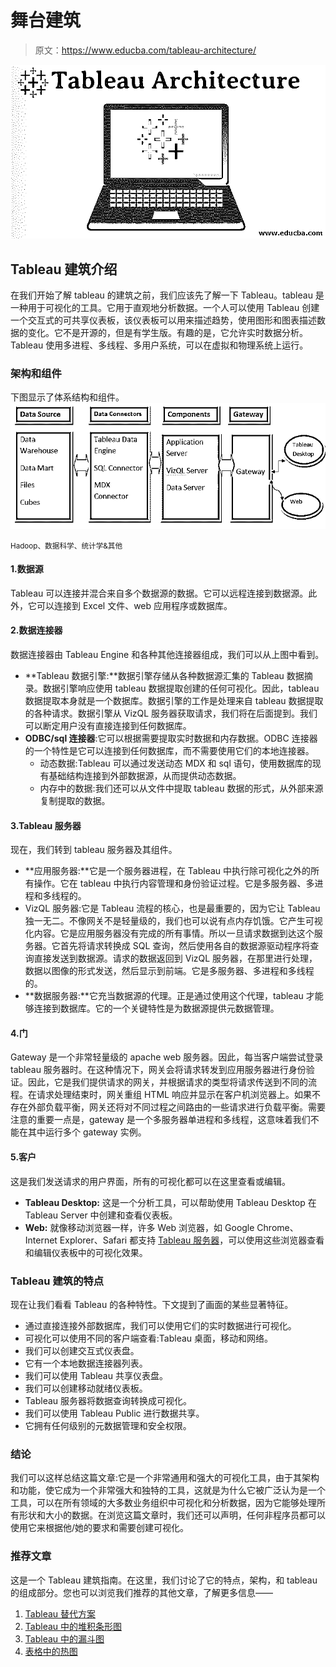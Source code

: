 # 舞台建筑

> 原文：<https://www.educba.com/tableau-architecture/>

![Tableau Architecture](img/7af99dd1b1f3b93040a35200e337e398.png)



## Tableau 建筑介绍

在我们开始了解 tableau 的建筑之前，我们应该先了解一下 Tableau。tableau 是一种用于可视化的工具。它用于直观地分析数据。一个人可以使用 Tableau 创建一个交互式的可共享仪表板，该仪表板可以用来描述趋势，使用图形和图表描述数据的变化。它不是开源的，但是有学生版。有趣的是，它允许实时数据分析。Tableau 使用多进程、多线程、多用户系统，可以在虚拟和物理系统上运行。

### 架构和组件

下图显示了体系结构和组件。![Tableau Architecture](img/8245be8e96ab1c2079fb284229a8fad2.png)



<small>Hadoop、数据科学、统计学&其他</small>

#### 1.数据源

Tableau 可以连接并混合来自多个数据源的数据。它可以远程连接到数据源。此外，它可以连接到 Excel 文件、web 应用程序或数据库。

#### 2.数据连接器

数据连接器由 Tableau Engine 和各种其他连接器组成，我们可以从上图中看到。

*   **Tableau 数据引擎:**数据引擎存储从各种数据源汇集的 Tableau 数据摘录。数据引擎响应使用 tableau 数据提取创建的任何可视化。因此，tableau 数据提取本身就是一个数据库。数据引擎的工作是处理来自 tableau 数据提取的各种请求。数据引擎从 VizQL 服务器获取请求，我们将在后面提到。我们可以断定用户没有直接连接到任何数据库。
*   **ODBC/sql 连接器**:它可以根据需要提取实时数据和内存数据。ODBC 连接器的一个特性是它可以连接到任何数据库，而不需要使用它们的本地连接器。
    *   动态数据:Tableau 可以通过发送动态 MDX 和 sql 语句，使用数据库的现有基础结构连接到外部数据源，从而提供动态数据。
    *   内存中的数据:我们还可以从文件中提取 tableau 数据的形式，从外部来源复制提取的数据。

#### 3.Tableau 服务器

现在，我们转到 tableau 服务器及其组件。

*   **应用服务器:**它是一个服务器进程，在 Tableau 中执行除可视化之外的所有操作。它在 tableau 中执行内容管理和身份验证过程。它是多服务器、多进程和多线程的。
*   VizQL 服务器:它是 Tableau 流程的核心，也是最重要的，因为它让 Tableau 独一无二。不像网关不是轻量级的，我们也可以说有点内存饥饿。它产生可视化内容。它是应用服务器没有完成的所有事情。所以一旦请求数据到达这个服务器。它首先将请求转换成 SQL 查询，然后使用各自的数据源驱动程序将查询直接发送到数据源。请求的数据返回到 VizQL 服务器，在那里进行处理，数据以图像的形式发送，然后显示到前端。它是多服务器、多进程和多线程的。
*   **数据服务器:**它充当数据源的代理。正是通过使用这个代理，tableau 才能够连接到数据库。它的一个关键特性是为数据源提供元数据管理。

#### 4.门

Gateway 是一个非常轻量级的 apache web 服务器。因此，每当客户端尝试登录 tableau 服务器时。在这种情况下，网关会将请求转发到应用服务器进行身份验证。因此，它是我们提供请求的网关，并根据请求的类型将请求传送到不同的流程。在请求处理结束时，网关重组 HTML 响应并显示在客户机浏览器上。如果不存在外部负载平衡，网关还将对不同过程之间路由的一些请求进行负载平衡。需要注意的重要一点是，gateway 是一个多服务器单进程和多线程，这意味着我们不能在其中运行多个 gateway 实例。

#### 5.客户

这是我们发送请求的用户界面，所有的可视化都可以在这里查看或编辑。

*   **Tableau Desktop:** 这是一个分析工具，可以帮助使用 Tableau Desktop 在 Tableau Server 中创建和查看仪表板。
*   **Web:** 就像移动浏览器一样，许多 Web 浏览器，如 Google Chrome、Internet Explorer、Safari 都支持 [Tableau 服务器](https://www.educba.com/what-is-tableau-server/)，可以使用这些浏览器查看和编辑仪表板中的可视化效果。

### **Tableau 建筑的特点**

现在让我们看看 Tableau 的各种特性。下文提到了画面的某些显著特征。

*   通过直接连接外部数据库，我们可以使用它们的实时数据进行可视化。
*   可视化可以使用不同的客户端查看:Tableau 桌面，移动和网络。
*   我们可以创建交互式仪表盘。
*   它有一个本地数据连接器列表。
*   我们可以使用 Tableau 共享仪表盘。
*   我们可以创建移动就绪仪表板。
*   Tableau 服务器将数据查询转换成可视化。
*   我们可以使用 Tableau Public 进行数据共享。
*   它拥有任何级别的元数据管理和安全权限。

### 结论

我们可以这样总结这篇文章:它是一个非常通用和强大的可视化工具，由于其架构和功能，使它成为一个非常强大和独特的工具，这就是为什么它被广泛认为是一个工具，可以在所有领域的大多数业务组织中可视化和分析数据，因为它能够处理所有形状和大小的数据。在浏览这篇文章时，我们还可以声明，任何非程序员都可以使用它来根据他/她的要求和需要创建可视化。

### 推荐文章

这是一个 Tableau 建筑指南。在这里，我们讨论了它的特点，架构，和 tableau 的组成部分。您也可以浏览我们推荐的其他文章，了解更多信息——

1.  [Tableau 替代方案](https://www.educba.com/tableau-alternatives/)
2.  [Tableau 中的堆积条形图](https://www.educba.com/stacked-bar-chart-in-tableau/)
3.  [Tableau 中的漏斗图](https://www.educba.com/funnel-chart-in-tableau/)
4.  [表格中的热图](https://www.educba.com/heat-map-in-tableau/)





